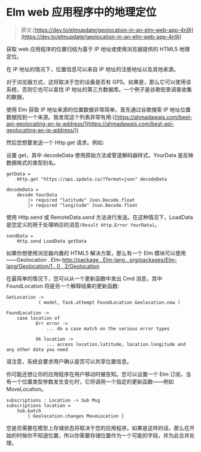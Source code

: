 # Elm web 应用程序中的地理定位

> 原文:[https://dev.to/elmupdate/geolocation-in-an-elm-web-app-4n9i](https://dev.to/elmupdate/geolocation-in-an-elm-web-app-4n9i)

获取 web 应用程序的位置归结为基于 IP 地址或使用浏览器提供的 HTML5 地理定位。

在 IP 地址的情况下，位置信息可以来自 IP 地址的注册地址以及其他来源。

对于浏览器方式，这将取决于您的设备是否有 GPS。如果是，那么它可以使用该系统，否则它也可以查找 IP 地址的第三方数据库。一个例子是谷歌街景调查收集的数据。

使用 Elm 获取 IP 地址来源的位置数据非常简单。首先通过谷歌搜索 IP 地址位置数据找到一个来源。我发现这个列表非常有用:([https://ahmadawais.com/best-api-geolocating-an-ip-address/](https://ahmadawais.com/best-api-geolocating-an-ip-address/))

然后您想要发送一个 Http.get 请求。例如:

设置 get，其中 decodeData 使用原始方法或管道解码器样式，YourData 是反映数据格式的类型别名。

```
getData = 
    Http.get "https://api.ipdata.co/?format=json" decodeData

decodeData =
    decode YourData
        |> required "latitude" Json.Decode.float
        |> required "longitude" Json.Decode.float 
```

使用 Http.send 或 RemoteData.send 方法进行发送。在这种情况下，LoadData 是您定义的用于处理响应的消息`(Result Http.Error YourData)`。

```
sendData =
    Http.send LoadData getData 
```

如果你想使用浏览器内置的 HTML5 解决方案，那么有一个 Elm 模块可以使用——Geolocation . Elm-[http://package . Elm-lang . org/packages/Elm-lang/Geolocation/1 . 0 . 2/Geolocation](http://package.elm-lang.org/packages/elm-lang/geolocation/1.0.2/Geolocation)

在最简单的情况下，您可以从一个更新函数中发出 Cmd 消息，其中 FoundLocation 将是另一个解释结果的更新函数:

```
GetLocation ->  
            ( model, Task.attempt FoundLocation Geolocation.now )

FoundLocation -> 
    case location of
           Err error ->
               ... do a case match on the various error types

           Ok location ->
               ... access location.latitude, location.longitude and any other data you need 
```

请注意，系统会要求用户确认是否可以共享位置信息。

你可能还想让你的应用程序在用户移动时被告知。您可以设置一个 Elm 订阅，当有一个位置类型参数发生变化时，它将调用一个指定的更新函数——例如 MoveLocation。

```
subscriptions : Location -> Sub Msg
subscriptions location =
    Sub.batch
        [ Geolocation.changes MoveLocation ] 
```

您是否需要在模型上存储状态将取决于您的应用程序。如果是这样的话，那么在开始的时候你不知道位置，所以你需要存储位置作为一个可能的字段，并为此合并处理。